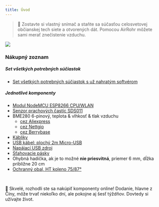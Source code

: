 ```yaml
---
title: Úvod
---
```

> 🚧 Zostavte si vlastný snímač a staňte sa súčasťou celosvetovej občianskej tech siete a otvorených dát. Pomocou AirRohr môžete sami merať znečistenie vzduchu.


<img src="../docs/airrohr/particulate-matter-air-quality-sensor-kit.jpeg"/>

### Nákupný zoznam
##### Set všetkých potrebných súčiastok
* [Set všetkých potrebných súčiastok s už nahratým softvérom](https://nettigo.eu/products/luftdaten-org-pl-kit-sds011-bme280)

##### Jednotlivé komponenty
* [Modul NodeMCU ESP8266 CPU/WLAN](https://www.aliexpress.com/wholesale?groupsort=1&SortType=price_asc&SearchText=nodemcu+v3+esp8266+ch340)
* [Senzor prachových častíc SDS011](http://www.aliexpress.com/wholesale?groupsort=1&SortType=price_asc&SearchText=sds011)
* BME280 6-pinový, teplota & vlhkosť & tlak vzduchu
  - [cez Aliexpress](https://www.aliexpress.com/wholesale?catId=0&initiative_id=SB_20200308040440&SearchText=bme280+-5V+%2B3.3V)
  - [cez Nettgio](https://nettigo.eu/products/module-pressure-humidity-and-temperature-sensor-bosch-bme280)
  - [cez Berrybase](https://www.berrybase.de/bauelemente/sensoren-module/feuchtigkeit/bme680-breakout-board-4in1-sensor-f-252-r-temperatur-luftfeuchtigkeit-luftdruck-und-luftg-252-t)
* [Kábliky](http://www.aliexpress.com/wholesale?groupsort=1&SortType=price_asc&SearchText=Dupont+cable+20cm+female-female)
* [USB kábel: plochý 2m Micro-USB](https://www.aliexpress.com/wholesale?catId=0&initiative_id=SB_20200308040708&SearchText=micro+usb+flat+cable+2m)
* [Napájací USB zdroj](https://www.aliexpress.com/wholesale?catId=0&initiative_id=SB_20200308040834&SearchText=single+micro+usb+eu+power+supply)
* [Sťahovacie pásky](https://www.aliexpress.com/wholesale?catId=0&initiative_id=SB_20200308040852&SearchText=cable+straps)
* Ohybná hadička, ak je to možné **nie priesvitná**, priemer 6 mm, dĺžka približne 20 cm
* [Ochranný obal, HT koleno 75/87°](https://www.heureka.sk/?h%5Bfraze%5D=HT+koleno+75%2F87°)


<br>

🙌 Skvelé, rozhodli ste sa nakúpiť komponenty online!
Dodanie, hlavne z Číny, môže trvať niekoľko dní, ale pokojne aj šesť týždňov.
Dovtedy si užívajte život.
